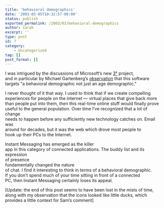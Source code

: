 ```yaml
---
title: 'behavioral demographics'
date: '2003-03-05T10:32:57-08:00'
status: publish
exported_permalink: /2003/03/behavioral-demographics
author: sarah
excerpt: ''
type: post
id: 7
category:
    - Uncategorized
tag: []
post_format: []
---
```

I was intrigued by the discussions of Microsoft’s new [3°](http://www.threedegrees.com) project,  
and in particular by Michael Gartenberg’s [observation](http://weblogs.jupiterresearch.com/analysts/gartenberg/archives/000264.html) that this software targets "a behavioral demographic not just an age demographic."

I never thought of it that way. I used to think that if we create compelling  
experiences for people on the internet — virtual places that give back more  
than people put into them, then this real-time online stuff would finally prove  
useful to the general population. Over time I’ve recognized that a lot of change  
needs to happen before any sufficiently new technology catches on. Email was  
around for decades, but it was the web which drove most people to  
hook up their PCs to the Internet.

Instant Messaging has emerged as the killer  
app in this category of connected applications. The buddy list and its expression  
of presence  
fundamentally changed the nature  
of chat. I find it interesting to think in terms of a behavioral demographic.  
If you don’t spend much of your time sitting in front of a connected  
PC, then Instant Messaging certainly loses its appeal.

\[Update: the end of this post seems to have been lost in the mists of time, along with my observation that the icons looked like little ducks, which provides a little context for Sam’s comment\]